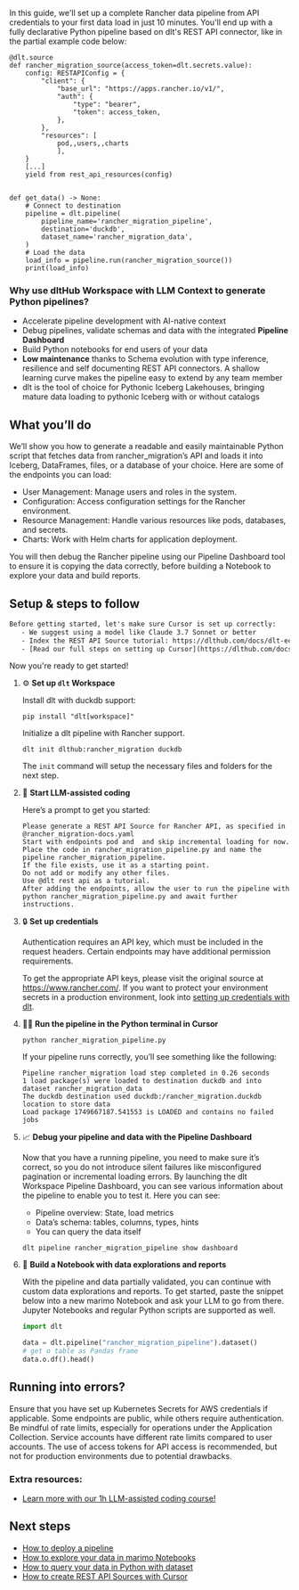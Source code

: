In this guide, we'll set up a complete Rancher data pipeline from API credentials to your first data load in just 10 minutes. You'll end up with a fully declarative Python pipeline based on dlt's REST API connector, like in the partial example code below:

```python-outcome
@dlt.source
def rancher_migration_source(access_token=dlt.secrets.value):
    config: RESTAPIConfig = {
        "client": {
            "base_url": "https://apps.rancher.io/v1/",
            "auth": {
                "type": "bearer",
                "token": access_token,
            },
        },
        "resources": [
            pod,,users,,charts
            ],
    }
    [...]
    yield from rest_api_resources(config)


def get_data() -> None:
    # Connect to destination
    pipeline = dlt.pipeline(
        pipeline_name='rancher_migration_pipeline',
        destination='duckdb',
        dataset_name='rancher_migration_data', 
    )
    # Load the data
    load_info = pipeline.run(rancher_migration_source())
    print(load_info) 
```

### Why use dltHub Workspace with LLM Context to generate Python pipelines?

- Accelerate pipeline development with AI-native context
- Debug pipelines, validate schemas and data with the integrated **Pipeline Dashboard**
- Build Python notebooks for end users of your data
- **Low maintenance** thanks to Schema evolution with type inference, resilience and self documenting REST API connectors. A shallow learning curve makes the pipeline easy to extend by any team member
- dlt is the tool of choice for Pythonic Iceberg Lakehouses, bringing mature data loading to pythonic Iceberg with or without catalogs

## What you’ll do

We’ll show you how to generate a readable and easily maintainable Python script that fetches data from rancher_migration’s API and loads it into Iceberg, DataFrames, files, or a database of your choice. Here are some of the endpoints you can load:

- User Management: Manage users and roles in the system.
- Configuration: Access configuration settings for the Rancher environment.
- Resource Management: Handle various resources like pods, databases, and secrets.
- Charts: Work with Helm charts for application deployment.

You will then debug the Rancher pipeline using our Pipeline Dashboard tool to ensure it is copying the data correctly, before building a Notebook to explore your data and build reports.

## Setup & steps to follow

```default
Before getting started, let's make sure Cursor is set up correctly:
   - We suggest using a model like Claude 3.7 Sonnet or better
   - Index the REST API Source tutorial: https://dlthub.com/docs/dlt-ecosystem/verified-sources/rest_api/ and add it to context as **@dlt rest api**
   - [Read our full steps on setting up Cursor](https://dlthub.com/docs/dlt-ecosystem/llm-tooling/cursor-restapi#23-configuring-cursor-with-documentation)
```

Now you're ready to get started!

1. ⚙️ **Set up `dlt` Workspace**
    
    Install dlt with duckdb support:
    ```shell
    pip install "dlt[workspace]"
    ```

    Initialize a dlt pipeline with Rancher support.
    ```shell
    dlt init dlthub:rancher_migration duckdb
    ```

    The `init` command will setup the necessary files and folders for the next step.
    
2. 🤠 **Start LLM-assisted coding**
    
    Here’s a prompt to get you started:
    
    ```prompt
    Please generate a REST API Source for Rancher API, as specified in @rancher_migration-docs.yaml 
    Start with endpoints pod and  and skip incremental loading for now. 
    Place the code in rancher_migration_pipeline.py and name the pipeline rancher_migration_pipeline. 
    If the file exists, use it as a starting point. 
    Do not add or modify any other files. 
    Use @dlt rest api as a tutorial. 
    After adding the endpoints, allow the user to run the pipeline with python rancher_migration_pipeline.py and await further instructions.
    ```

    
3. 🔒 **Set up credentials** 
    
    Authentication requires an API key, which must be included in the request headers. Certain endpoints may have additional permission requirements.
    
    To get the appropriate API keys, please visit the original source at https://www.rancher.com/.
    If you want to protect your environment secrets in a production environment, look into [setting up credentials with dlt](https://dlthub.com/docs/walkthroughs/add_credentials).
    
4. 🏃‍♀️ **Run the pipeline in the Python terminal in Cursor**
    
    ```shell
    python rancher_migration_pipeline.py
    ```
    
    If your pipeline runs correctly, you’ll see something like the following:
    
    ```shell
    Pipeline rancher_migration load step completed in 0.26 seconds
    1 load package(s) were loaded to destination duckdb and into dataset rancher_migration_data
    The duckdb destination used duckdb:/rancher_migration.duckdb location to store data
    Load package 1749667187.541553 is LOADED and contains no failed jobs
    ```
    
5. 📈 **Debug your pipeline and data with the Pipeline Dashboard**

    Now that you have a running pipeline, you need to make sure it’s correct, so you do not introduce silent failures like misconfigured pagination or incremental loading errors. By launching the dlt Workspace Pipeline Dashboard, you can see various information about the pipeline to enable you to test it. Here you can see:
    - Pipeline overview: State, load metrics
    - Data’s schema: tables, columns, types, hints
    - You can query the data itself
    
    ```shell
    dlt pipeline rancher_migration_pipeline show dashboard
    ```
    
6. 🐍 **Build a Notebook with data explorations and reports**

    With the pipeline and data partially validated, you can continue with custom data explorations and reports. To get started, paste the snippet below into a new marimo Notebook and ask your LLM to go from there. Jupyter Notebooks and regular Python scripts are supported as well.

    
    ```python
    import dlt

   data = dlt.pipeline("rancher_migration_pipeline").dataset()
   # get o table as Pandas frame
   data.o.df().head()
    ```

## Running into errors?

Ensure that you have set up Kubernetes Secrets for AWS credentials if applicable. Some endpoints are public, while others require authentication. Be mindful of rate limits, especially for operations under the Application Collection. Service accounts have different rate limits compared to user accounts. The use of access tokens for API access is recommended, but not for production environments due to potential drawbacks.

### Extra resources:

- [Learn more with our 1h LLM-assisted coding course!](https://www.youtube.com/watch?v=GGid70rnJuM)

## Next steps

- [How to deploy a pipeline](https://dlthub.com/docs/walkthroughs/deploy-a-pipeline)
- [How to explore your data in marimo Notebooks](https://dlthub.com/docs/general-usage/dataset-access/marimo)
- [How to query your data in Python with dataset](https://dlthub.com/docs/general-usage/dataset-access/dataset)
- [How to create REST API Sources with Cursor](https://dlthub.com/docs/dlt-ecosystem/llm-tooling/cursor-restapi)
